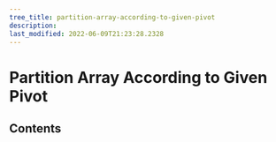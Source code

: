 ```yaml
---
tree_title: partition-array-according-to-given-pivot
description: 
last_modified: 2022-06-09T21:23:28.2328
---
```


# Partition Array According to Given Pivot

## Contents
